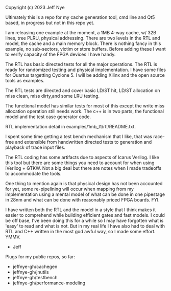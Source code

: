 Copyright (c) 2023 Jeff Nye

Ultimately this is a repo for my cache generation tool, cmd line and Qt5 based,
in progress but not in this repo yet.

I am releasing one example at the moment, a 1MB 4-way cache, w/ 32B lines, 
tree PLRU, physical addressing. There are two levels in the RTL and model,
the cache and a main memory block. There is nothing fancy in this example, 
no sub-sectors, victim or store buffers. Before adding these I want to 
verify capacity of the FPGA devices I have handy.

The RTL has basic directed tests for all the major operations. The RTL is
ready for randomized testing and physical implementation. I have some files
for Quartus targetting Cyclone 5. I will be adding Xilinx and the open
source tools as examples.

The RTL tests are directed and cover basic LD/ST hit, LD/ST allocation
on miss clean, miss dirty,and some LRU testing.

The functional model has similar tests for most of this except the write
miss allocation operation still needs work. The c++ is in two parts,
the functional model and the test case generator code.

RTL implementation detail in examples/1mb_l1/rtl/README.txt.

I spent some time getting a test bench mechanism that I like, that was
race-free and extensible from handwritten directed tests to generation and
playback of trace input files.

The RTL coding has some artifacts due to aspects of Icarus Verilog. I like
this tool but there are some things you need to account for when using 
iVerilog + GTKW. Not a big deal but there are notes when I made tradeoffs 
to accommodate the tools.

One thing to mention again is that physical design has not been accounted
for yet, some re-pipelining will occur when mapping from my implementation 
using a mental model of what can be done in one pipestage in 28nm and what can 
be done with reasonably priced FPGA boards. FYI.

I have written both the RTL and the model in a style that I think makes it
easier to comprehend while building efficient gates and fast models. I could 
be off base, I've been doing this for a while so I may have forgotten what 
is 'easy' to read and what is not. But in my real life I have also had to deal 
with RTL and C++ written in the most god awful way, so I made some effort.
YMMV.

- Jeff

Plugs for my public repos, so far:

- jeffnye-gh/cachegen 
- jeffnye-gh/jnutils 
- jeffnye-gh/testbench 
- jeffnye-gh/performance-modeling

